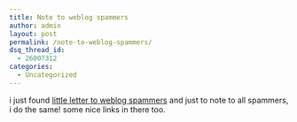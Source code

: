 ```yaml
---
title: Note to weblog spammers
author: admin
layout: post
permalink: /note-to-weblog-spammers/
dsq_thread_id:
  - 26007312
categories:
  - Uncategorized
---
```

i just found [little letter to weblog spammers][1] and just to note to all spammers, i do the same! some nice links in there too.

 [1]: http://www.goodblimey.com/archives/2003/12/27/spammer